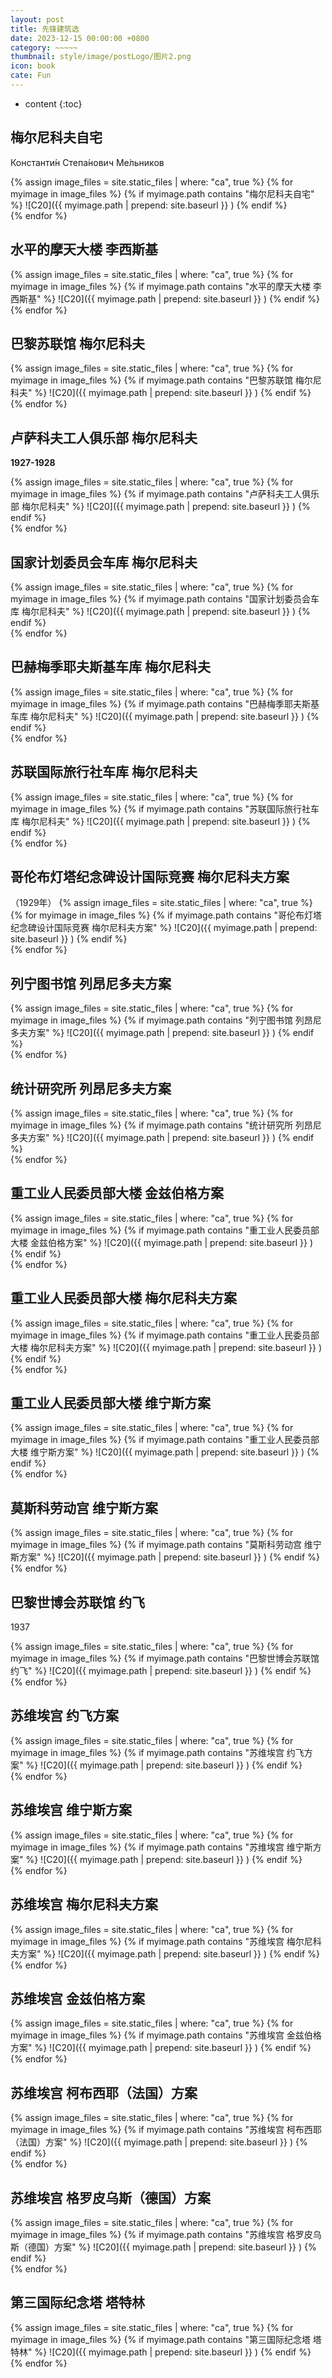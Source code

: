```yaml
---
layout: post
title: 先锋建筑选
date: 2023-12-15 00:00:00 +0800
category: ~~~~~
thumbnail: style/image/postLogo/图片2.png
icon: book
cate: Fun
---
```



* content
{:toc}


## 梅尔尼科夫自宅

Константи́н Степа́нович Ме́льников

{% assign image_files = site.static_files | where: "ca", true %}
{% for myimage in image_files    %}
{% if myimage.path contains "梅尔尼科夫自宅"   %}   ![C20]({{ myimage.path | prepend: site.baseurl }} )   {% endif %}      
{% endfor %}



## 水平的摩天大楼 李西斯基

{% assign image_files = site.static_files | where: "ca", true %}
{% for myimage in image_files    %}
{% if myimage.path contains "水平的摩天大楼 李西斯基"   %}   ![C20]({{ myimage.path | prepend: site.baseurl }} )   {% endif %}      
{% endfor %}

## 巴黎苏联馆 梅尔尼科夫

{% assign image_files = site.static_files | where: "ca", true %}
{% for myimage in image_files    %}
{% if myimage.path contains "巴黎苏联馆 梅尔尼科夫"   %}   ![C20]({{ myimage.path | prepend: site.baseurl }} )   {% endif %}      
{% endfor %}


## 卢萨科夫工人俱乐部 梅尔尼科夫

**1927-1928**

{% assign image_files = site.static_files | where: "ca", true %}
{% for myimage in image_files    %}
{% if myimage.path contains "卢萨科夫工人俱乐部 梅尔尼科夫"   %}   ![C20]({{ myimage.path | prepend: site.baseurl }} )   {% endif %}      
{% endfor %}

## 国家计划委员会车库 梅尔尼科夫

{% assign image_files = site.static_files | where: "ca", true %}
{% for myimage in image_files    %}
{% if myimage.path contains "国家计划委员会车库 梅尔尼科夫"   %}   ![C20]({{ myimage.path | prepend: site.baseurl }} )   {% endif %}      
{% endfor %}

## 巴赫梅季耶夫斯基车库 梅尔尼科夫

{% assign image_files = site.static_files | where: "ca", true %}
{% for myimage in image_files    %}
{% if myimage.path contains "巴赫梅季耶夫斯基车库 梅尔尼科夫"   %}   ![C20]({{ myimage.path | prepend: site.baseurl }} )   {% endif %}      
{% endfor %}


## 苏联国际旅行社车库 梅尔尼科夫


{% assign image_files = site.static_files | where: "ca", true %}
{% for myimage in image_files    %}
{% if myimage.path contains "苏联国际旅行社车库 梅尔尼科夫"   %}   ![C20]({{ myimage.path | prepend: site.baseurl }} )   {% endif %}      
{% endfor %}


## 哥伦布灯塔纪念碑设计国际竞赛 梅尔尼科夫方案
（1929年）
{% assign image_files = site.static_files | where: "ca", true %}
{% for myimage in image_files    %}
{% if myimage.path contains "哥伦布灯塔纪念碑设计国际竞赛 梅尔尼科夫方案"   %}   ![C20]({{ myimage.path | prepend: site.baseurl }} )   {% endif %}      
{% endfor %}

## 列宁图书馆 列昂尼多夫方案
{% assign image_files = site.static_files | where: "ca", true %}
{% for myimage in image_files    %}
{% if myimage.path contains "列宁图书馆 列昂尼多夫方案"   %}   ![C20]({{ myimage.path | prepend: site.baseurl }} )   {% endif %}      
{% endfor %}


## 统计研究所 列昂尼多夫方案
{% assign image_files = site.static_files | where: "ca", true %}
{% for myimage in image_files    %}
{% if myimage.path contains "统计研究所 列昂尼多夫方案"   %}   ![C20]({{ myimage.path | prepend: site.baseurl }} )   {% endif %}      
{% endfor %}





## 重工业人民委员部大楼 金兹伯格方案

{% assign image_files = site.static_files | where: "ca", true %}
{% for myimage in image_files    %}
{% if myimage.path contains "重工业人民委员部大楼 金兹伯格方案"   %}   ![C20]({{ myimage.path | prepend: site.baseurl }} )   {% endif %}      
{% endfor %}

## 重工业人民委员部大楼 梅尔尼科夫方案

{% assign image_files = site.static_files | where: "ca", true %}
{% for myimage in image_files    %}
{% if myimage.path contains "重工业人民委员部大楼 梅尔尼科夫方案"   %}   ![C20]({{ myimage.path | prepend: site.baseurl }} )   {% endif %}      
{% endfor %}





## 重工业人民委员部大楼 维宁斯方案

{% assign image_files = site.static_files | where: "ca", true %}
{% for myimage in image_files    %}
{% if myimage.path contains "重工业人民委员部大楼 维宁斯方案"   %}   ![C20]({{ myimage.path | prepend: site.baseurl }} )   {% endif %}      
{% endfor %}


## 莫斯科劳动宫 维宁斯方案

{% assign image_files = site.static_files | where: "ca", true %}
{% for myimage in image_files    %}
{% if myimage.path contains "莫斯科劳动宫 维宁斯方案"   %}   ![C20]({{ myimage.path | prepend: site.baseurl }} )   {% endif %}      
{% endfor %}


## 巴黎世博会苏联馆 约飞

1937

{% assign image_files = site.static_files | where: "ca", true %}
{% for myimage in image_files    %}
{% if myimage.path contains "巴黎世博会苏联馆 约飞"   %}   ![C20]({{ myimage.path | prepend: site.baseurl }} )   {% endif %}      
{% endfor %}

## 苏维埃宫 约飞方案


{% assign image_files = site.static_files | where: "ca", true %}
{% for myimage in image_files    %}
{% if myimage.path contains "苏维埃宫 约飞方案"   %}   ![C20]({{ myimage.path | prepend: site.baseurl }} )   {% endif %}      
{% endfor %}

## 苏维埃宫 维宁斯方案

{% assign image_files = site.static_files | where: "ca", true %}
{% for myimage in image_files    %}
{% if myimage.path contains "苏维埃宫 维宁斯方案"   %}   ![C20]({{ myimage.path | prepend: site.baseurl }} )   {% endif %}      
{% endfor %}

## 苏维埃宫 梅尔尼科夫方案

{% assign image_files = site.static_files | where: "ca", true %}
{% for myimage in image_files    %}
{% if myimage.path contains "苏维埃宫 梅尔尼科夫方案"   %}   ![C20]({{ myimage.path | prepend: site.baseurl }} )   {% endif %}      
{% endfor %}

## 苏维埃宫 金兹伯格方案

{% assign image_files = site.static_files | where: "ca", true %}
{% for myimage in image_files    %}
{% if myimage.path contains "苏维埃宫 金兹伯格方案"   %}   ![C20]({{ myimage.path | prepend: site.baseurl }} )   {% endif %}      
{% endfor %}

## 苏维埃宫 柯布西耶（法国）方案

{% assign image_files = site.static_files | where: "ca", true %}
{% for myimage in image_files    %}
{% if myimage.path contains "苏维埃宫 柯布西耶（法国）方案"   %}   ![C20]({{ myimage.path | prepend: site.baseurl }} )   {% endif %}      
{% endfor %}


## 苏维埃宫 格罗皮乌斯（德国）方案

{% assign image_files = site.static_files | where: "ca", true %}
{% for myimage in image_files    %}
{% if myimage.path contains "苏维埃宫 格罗皮乌斯（德国）方案"   %}   ![C20]({{ myimage.path | prepend: site.baseurl }} )   {% endif %}      
{% endfor %}


<!-- ## 苏维埃宫 赖特（美国）方案

{% assign image_files = site.static_files | where: "ca", true %}
{% for myimage in image_files    %}
{% if myimage.path contains "苏维埃宫 赖特（美国）方案"   %}   ![C20]({{ myimage.path | prepend: site.baseurl }} )   {% endif %}      
{% endfor %} -->

## 第三国际纪念塔 塔特林

{% assign image_files = site.static_files | where: "ca", true %}
{% for myimage in image_files    %}
{% if myimage.path contains "第三国际纪念塔 塔特林"   %}   ![C20]({{ myimage.path | prepend: site.baseurl }} )   {% endif %}      
{% endfor %}




<!-- ## 真理报大楼 维宁斯


## 莫斯科地铁红门站入口 拉多夫斯基

## 苏维埃宫 拉多夫斯基方案

## 舒霍夫塔 舒霍夫


## 莫斯科电影制片厂 列昂尼多夫方案

## 信息报印刷厂大楼 列昂尼多夫方案

## 中央联盟大厦 列昂尼多夫方案


## zuev工人俱乐部


## Izvestiia楼

## 食品工厂

meshkov

## 伟大卫国战争的万神殿

## 舒舍夫


 -->






